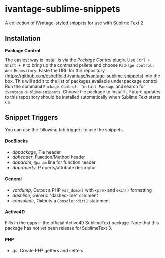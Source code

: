 ivantage-sublime-snippets
=========================

A collection of iVantage-styled snippets for use with Sublime Text 2

## Installation

**Package Control**

The easiest way to install is via the *Package Control* plugin. Use `Ctrl + Shift + P` to bring up the command pallete and
choose `Package Control: Add Repository`. Paste the URL for this repository (https://github.com/esheffield-ivantage/ivantage-sublime-snippets) into the box.
This will add it to the list of packages available under package control. Run the command `Package Control: Install Package` and search
for `ivantage-sublime-snippets`. Choose the package to install it. Future updates to this repository should be installed automatically
when Sublime Text starts up.

## Snippet Triggers

You can use the following tab triggers to use the snippets.

#### DocBlocks

- *dbpackage*,  File header
- *dbheader*,   Function/Method header
- *dbparam*,    `@param` line for function header
- *dbproperty*, Property/attribute descriptor

#### General

- *vardump*,	Output a PHP `var_dump()` with `<pre>` and `exit()` formatting
- *dashline*,	Generic "dashed-line" comment
- *consoledir*,	Outputs a `Console::dir()` statement

#### Active4D

Fills in the gaps in the official Active4D SublimeText package. Note that this
package has not yet been release for SublimeText 3.

#### PHP

- *gs*,	Create PHP getters and setters